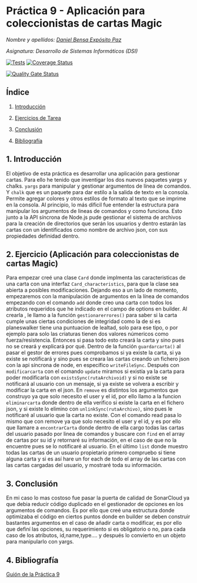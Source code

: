 # Práctica 9 - Aplicación para coleccionistas de cartas Magic

*Nombre y apellidos: [Daniel Bensa Expósito Paz](https://github.com/Danixps?tab=repositories, "Enlace Github")*

*Asignatura: Desarrollo de Sistemas Informáticos (DSI)*


[![Tests](https://github.com/ULL-ESIT-INF-DSI-2324/ull-esit-inf-dsi-23-24-prct09-filesystem-magic-app-Danixps/actions/workflows/node.js.yml/badge.svg)](https://github.com/ULL-ESIT-INF-DSI-2324/ull-esit-inf-dsi-23-24-prct09-filesystem-magic-app-Danixps/actions/workflows/node.js.yml)
[![Coverage Status](https://coveralls.io/repos/github/ULL-ESIT-INF-DSI-2324/ull-esit-inf-dsi-23-24-prct09-filesystem-magic-app-Danixps/badge.svg?branch=main)](https://coveralls.io/github/ULL-ESIT-INF-DSI-2324/ull-esit-inf-dsi-23-24-prct09-filesystem-magic-app-Danixps?branch=main)

[![Quality Gate Status](https://sonarcloud.io/api/project_badges/measure?project=ULL-ESIT-INF-DSI-2324_ull-esit-inf-dsi-23-24-prct09-filesystem-magic-app-Danixps&metric=alert_status)](https://sonarcloud.io/summary/new_code?id=ULL-ESIT-INF-DSI-2324_ull-esit-inf-dsi-23-24-prct09-filesystem-magic-app-Danixps)



## Índice

1. [Introducción](#id1)

2. [Ejercicios de Tarea](#id2)

3. [Conclusión](#id3)

3. [Bibliografía](#id4)

<div id='id1' />

## 1. Introducción

El objetivo de esta práctica es desarrollar una aplicación para gestionar cartas. Para ello he tenido que inventigar los dos nuevos paquetes yargs y chalks. `yargs` para manipular y gestionar argumentos de línea de comandos. Y `chalk` que es un paquete para dar estilo a la salida de texto en la consola. Permite agregar colores y otros estilos de formato al texto que se imprime en la consola. Al principio, lo más díficil fue entender la estructura para manipular los argumentos de lineas de comandos y como funciona. Esto junto a la API síncrona de Node.js pude gestionar el sistema de archivos para la creación de directorios que serán los usuarios y dentro estarán las cartas con un identificados como nombre de archivo json, con sus propiedades definidad dentro.

<div id='id2' />

## 2. Ejercicio (Aplicación para coleccionistas de cartas Magic)
Para empezar creé una clase `Card` donde implmenta las caracteristicas de una carta con una interfaz `Card_characteristics`, para que la clase sea abierta a posibles modificaciones. Dejando eso a un lado de momento, empezaremos con la manipulación de argumentos en la línea de comandos empezando con el comando `add` donde creo una carta con todos los atributos requeridos que he indicado en el campo de options en builder. Al crearla , le llamo a la función `gestionarerrores()` para saber si la carta cumple unas ciertas condiciones de integridad como la de si es planeswalker tiene una puntuacion de lealtad, solo para ese tipo, o por ejemplo para solo las criaturas tienen dos valores númericos como fuerza/resistencia. Entonces si pasa todo esto creará la carta y sino pues no se creará y explicará por qué.
Dentro de la función `guardarcarta()` al pasar el gestor de errores pues comprobamos si ya existe la carta, si ya existe se notificará y sino pues se creara las cartas creando un fichero json con la api síncrona de node, en específico `writeFileSync`. Después con `modificarcarta` con el comando `update` miramos si existía ya la carta para poder modificarla con `existsSync(rutaArchivoid)` y si no existe se notificará al usuario con un mensaje, si ya existe se volvera a escribir y modificar la carta en el json. En `remove` es distintos los argumentos que construyo ya que solo necesito el user y el id, por ello llamo a la funcion `eliminarcarta` donde dentro de ella verifico si existe la carta en el fichero json, y si existe lo elimino con `unlinkSync(rutaArchivo)`, sino pues le notificaré al usuario que la carta no existe. Con el comando read pasa lo mismo que con remove ya que solo necesito el user y el id, y es por ello que llamare a `encontrarCarta` donde dentro de ella cargo todas las cartas del usuario pasado por linea de comandos y buscare con `find` en el array de cartas por su id y retornaré su información, en el caso de que no la encuentre pues se lo notificaré al usuario. En el último `list` donde muestro todas las cartas de un usuario propietario primero compruebo si tiene alguna carta y si es así hare un for each de todo el array de las cartas con las cartas cargadas del usuario, y mostraré toda su información.

<div id='id3' />

## 3. Conclusión
En mi caso lo mas costoso fue pasar la puerta de calidad de SonarCloud ya que debia reducir código duplicado en el gestionador de opciones en los argumentos de comandos. Es por ello que creé una estructura donde optimizaba el código en ciertos puntos donde en builder se deben construir  bastantes argumentos en el caso de añadir carta o modificar, es por ello que definí las opciones, su requerimiento si es obligatorio o no, para cada caso de los atributos, id,name,type.... y después lo convierto en un objeto para manipularlo con yargs.

<div id='id4' />

## 4. Bibliografía

[Guión de la Práctica 9](https://ull-esit-inf-dsi-2324.github.io/prct09-fiilesystem-magic-app/)